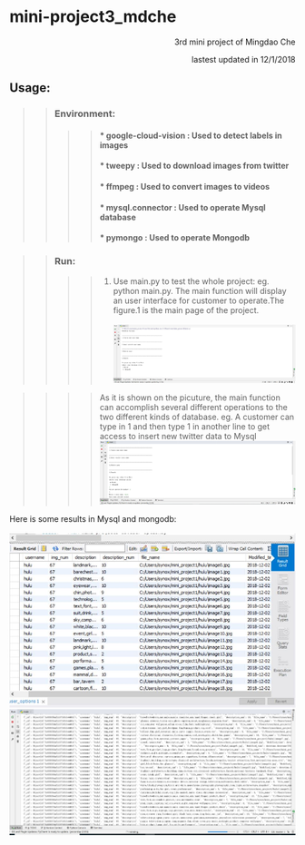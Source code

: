 mini-project3_mdche
======
<p align="right">3rd mini project of Mingdao Che</p>
<p align="right">   lastest updated in 12/1/2018</p>


## Usage:

>> ### Environment:
>>>> ####  * google-cloud-vision : Used to detect labels in images
>>>> ####  * tweepy : Used to download images from twitter
>>>> ####  * ffmpeg : Used to convert images to videos
>>>> ####  * mysql.connector : Used to operate Mysql database
>>>> ####  * pymongo : Used to operate Mongodb

>> ### Run:
>>>>1. Use main.py to test the whole project: eg. python main.py. The main function will display an user interface for customer to operate.The figure.1 is the main page of the project.</br>  
![image](https://github.com/mdche001/ECE601_mini-project1_mdche/blob/miniproject3/docu%20images/main.JPG)</br>  

>>>> As it is shown on the picuture, the main function can accomplish several different operations to the two different kinds of database. 
>>>> eg. A customer can type in 1 and then type 1 in another line to get access to insert new twitter data to Mysql
![image](https://github.com/mdche001/ECE601_mini-project1_mdche/blob/miniproject3/docu%20images/new_col&table.JPG)</br>  


Here is some results in Mysql and mongodb:</br>  
![image](https://github.com/mdche001/ECE601_mini-project1_mdche/blob/miniproject3/docu%20images/mysql_new.JPG?raw=true)</br> 
![image](https://github.com/mdche001/ECE601_mini-project1_mdche/blob/miniproject3/docu%20images/new_mongo.JPG?raw=true)</br> 
